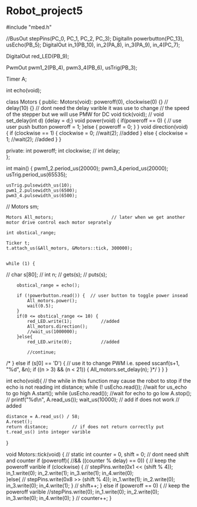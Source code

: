 # Robot_project5
#include "mbed.h"


//BusOut stepPins(PC_0, PC_1, PC_2, PC_3);
DigitalIn powerbutton(PC_13), usEcho(PB_5);
DigitalOut in_1(PB_10), in_2(PA_8), in_3(PA_9), in_4(PC_7);

DigitalOut red_LED(PB_9);

PwmOut pwm1_2(PB_4), pwm3_4(PB_6), usTrig(PB_3);

Timer A;

int echo(void);


class Motors {
public:
    Motors(void): poweroff(0), clockwise(0) {}        // delay(10) {}       // dont need the delay varible it was use to change
                                                                // the speed of the stepper but we will use PMW for DC 
    void tick(void);
//    void set_delay(int d) {delay = d;}
    void power(void) {
        if(poweroff == 0) {             // use user push button
            poweroff = 1;
        }else {
            poweroff = 0;
        }
    }
    void direction(void) {
        if (clockwise == 1) {
            clockwise = 0;
            //wait(2);        //added
        } else {
            clockwise = 1;
            //wait(2);        //added
        }
    }
    
    
private:
    int poweroff;
    int clockwise;
//    int delay;    
};


int main()
{
    pwm1_2.period_us(20000);
    pwm3_4.period_us(20000);
    usTrig.period_us(65535);
    
    usTrig.pulsewidth_us(10);
    pwm1_2.pulsewidth_us(6500);
    pwm3_4.pulsewidth_us(6500);
    
//    Motors sm;
    
    Motors All_motors;                      // later when we get another motor drive control each motor seprately
    
    int obstical_range;    
    
    Ticker t;
    t.attach_us(&All_motors, &Motors::tick, 300000);
    
    
    while (1) {
//        char s[80];
//        int n;
//        gets(s);
//        puts(s);

        obstical_range = echo();
        
        if (!powerbutton.read()) {  // user button to toggle power insead
            All_motors.power();
            wait(0.5);     
        }
        if(0 <= obstical_range <= 10) {
            red_LED.write(1);           //added
            All_motors.direction();
            //wait_us(1000000);
        }else{
            red_LED.write(0);           //added
            
            //continue;
/*        } else if (s[0] == 'D') {     // use it to change PWM i.e. speed
            sscanf(s+1, "%d", &n);
            if ((n > 3) && (n < 21)) {
                All_motors.set_delay(n);
            }*/
        }
    }
}


int echo(void){         // the while in this function may cause the robot to stop if the echo is not reading
    int distance;
    while (! usEcho.read()); //wait for us_echo to go high
    A.start();
    while (usEcho.read()); //wait for echo to go low
    A.stop();
//    printf("%d\n", A.read_us());
    wait_us(10000);       // add if does not work // added
    
    distance = A.read_us() / 58;
    A.reset();
    return distance;         // if does not return correctly put t.read_us() into integer varible  
}




void Motors::tick(void) {
//    static int counter = 0, shift = 0;              // dont need shift and counter
    if (poweroff){            //&& ((counter % delay) == 0)) {     // keep the poweroff varible
        if (clockwise) {
           // stepPins.write(0x1 << (shift % 4));
            in_1.write(0); 
            in_2.write(1);
            in_3.write(1);
            in_4.write(0);  
        }else{
           // stepPins.write(0x8 >> (shift % 4));
            in_1.write(1); 
            in_2.write(0);
            in_3.write(0);
            in_4.write(1);
        }
//        shift++;
    } else if (poweroff == 0) {     // keep the poweroff varible
        //stepPins.write(0);
        in_1.write(0); 
        in_2.write(0);
        in_3.write(0);
        in_4.write(0);
    }
//    counter++;
} 
